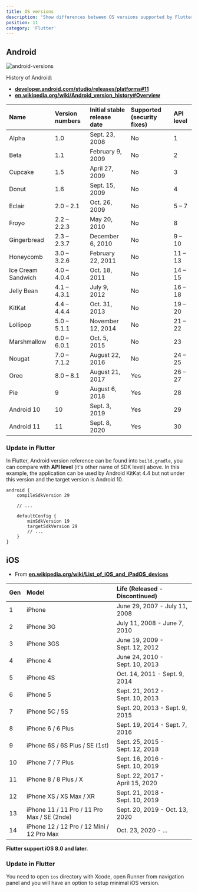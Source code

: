 ```yaml
---
title: OS versions
description: 'Show differences between OS versions supported by Flutter'
position: 11
category: 'Flutter'
---
```


## Android

![android-versions](/documentation/flutter/android-feat.jpg)

History of Android:

- [**developer.android.com/studio/releases/platforms#11**](https://developer.android.com/studio/releases/platforms#11)
- [**en.wikipedia.org/wiki/Android_version_history#Overview**](https://en.wikipedia.org/wiki/Android_version_history#Overview)

| Name               | Version numbers | Initial stable release date | Supported (security fixes) | API level |
| :----------------- | :-------------- | :-------------------------- | :------------------------- | :-------- |
| Alpha              | 1.0             | Sept. 23, 2008              | No                         | 1         |
| Beta               | 1.1             | February 9, 2009            | No                         | 2         |
| Cupcake            | 1.5             | April 27, 2009              | No                         | 3         |
| Donut              | 1.6             | Sept. 15, 2009              | No                         | 4         |
| Eclair             | 2.0 – 2.1       | Oct. 26, 2009               | No                         | 5 – 7     |
| Froyo              | 2.2 – 2.2.3     | May 20, 2010                | No                         | 8         |
| Gingerbread        | 2.3 – 2.3.7     | December 6, 2010            | No                         | 9 – 10    |
| Honeycomb          | 3.0 – 3.2.6     | February 22, 2011           | No                         | 11 – 13   |
| Ice Cream Sandwich | 4.0 – 4.0.4     | Oct. 18, 2011               | No                         | 14 – 15   |
| Jelly Bean         | 4.1 – 4.3.1     | July 9, 2012                | No                         | 16 – 18   |
| KitKat             | 4.4 – 4.4.4     | Oct. 31, 2013               | No                         | 19 – 20   |
| Lollipop           | 5.0 – 5.1.1     | November 12, 2014           | No                         | 21 – 22   |
| Marshmallow        | 6.0 – 6.0.1     | Oct. 5, 2015                | No                         | 23        |
| Nougat             | 7.0 – 7.1.2     | August 22, 2016             | No                         | 24 – 25   |
| Oreo               | 8.0 – 8.1       | August 21, 2017             | Yes                        | 26 – 27   |
| Pie                | 9               | August 6, 2018              | Yes                        | 28        |
| Android 10         | 10              | Sept. 3, 2019               | Yes                        | 29        |
| Android 11         | 11              | Sept. 8, 2020               | Yes                        | 30        |

### Update in Flutter

In Flutter, Android version reference can be found into `build.gradle`, you can compare with **API level** (it's other name of SDK level) above. In this example, the application can be used by Android KitKat 4.4 but not under this version and the target version is Android 10.

```groovy[android/app/build.gradle]
android {
    compileSdkVersion 29

    // ...

    defaultConfig {
        minSdkVersion 19
        targetSdkVersion 29
        // ...
    }
}
```

## iOS

- From [**en.wikipedia.org/wiki/List_of_iOS_and_iPadOS_devices**](https://en.wikipedia.org/wiki/List_of_iOS_and_iPadOS_devices)

<md-img source="ios-versions.webp"></md-img>

| Gen  | Model                                       | Life (Released - Discontinued)  |
| :--- | :------------------------------------------ | :------------------------------ |
| 1    | iPhone                                      | June 29, 2007 - July 11, 2008   |
| 2    | iPhone 3G                                   | July 11, 2008 - June 7, 2010    |
| 3    | iPhone 3GS                                  | June 19, 2009 - Sept. 12, 2012  |
| 4    | iPhone 4                                    | June 24, 2010 - Sept. 10, 2013  |
| 5    | iPhone 4S                                   | Oct. 14, 2011 - Sept. 9, 2014   |
| 6    | iPhone 5                                    | Sept. 21, 2012 - Sept. 10, 2013 |
| 7    | iPhone 5C / 5S                              | Sept. 20, 2013 - Sept. 9, 2015  |
| 8    | iPhone 6 / 6 Plus                           | Sept. 19, 2014 - Sept. 7, 2016  |
| 9    | iPhone 6S / 6S Plus / SE (1st)              | Sept. 25, 2015 - Sept. 12, 2018 |
| 10   | iPhone 7 / 7 Plus                           | Sept. 16, 2016 - Sept. 10, 2019 |
| 11   | iPhone 8 / 8 Plus / X                       | Sept. 22, 2017 - April 15, 2020 |
| 12   | iPhone XS / XS Max / XR                     | Sept. 21, 2018 - Sept. 10, 2019 |
| 13   | iPhone 11 / 11 Pro / 11 Pro Max / SE (2nde) | Sept. 20, 2019 - Oct. 13, 2020  |
| 14   | iPhone 12 / 12 Pro / 12 Mini / 12 Pro Max   | Oct. 23, 2020 - ...             |

**Flutter support iOS 8.0 and later.**

### Update in Flutter

You need to open `ios` directory with Xcode, open Runner from navigation panel and you will have an option to setup minimal iOS version.
